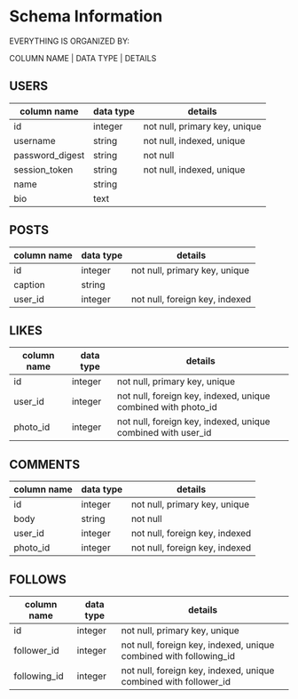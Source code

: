 # Schema Information

EVERYTHING IS ORGANIZED BY:

COLUMN NAME | DATA TYPE | DETAILS

## USERS
column name | data type | details
------------|-----------|-----------------------
id	|integer|	not null, primary key, unique
username	|string	|not null, indexed, unique
password_digest|	string|	not null
session_token	|string	|not null, indexed, unique
name	|string|
bio	|text|

## POSTS
column name | data type | details
------------|-----------|-----------------------
id	|integer	|not null, primary key, unique
caption	|string
user_id	|integer	|not null, foreign key, indexed

## LIKES
column name | data type | details
------------|-----------|-----------------------
id	|integer	|not null, primary key, unique
user_id	|integer	|not null, foreign key, indexed, unique combined with photo_id
photo_id	|integer	|not null, foreign key, indexed, unique combined with user_id

## COMMENTS
column name | data type | details
------------|-----------|-----------------------
id	|integer	|not null, primary key, unique
body	|string|	not null
user_id	|integer|	not null, foreign key, indexed
photo_id	|integer|	not null, foreign key, indexed

## FOLLOWS
column name | data type | details
------------|-----------|-----------------------
id	|integer|	not null, primary key, unique
follower_id	|integer|	not null, foreign key, indexed, unique combined with following_id
following_id	|integer|	not null, foreign key, indexed, unique combined with follower_id
